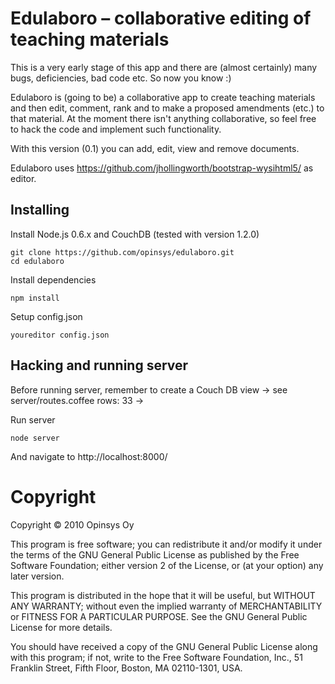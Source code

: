 # Edulaboro – collaborative editing of teaching materials

This is a very early stage of this app and there are (almost certainly) many bugs, deficiencies, bad code etc. So now you know :)

Edulaboro is (going to be) a collaborative app to create teaching materials and then edit, comment, rank and to make a proposed amendments (etc.) to that material. At the moment there isn't anything collaborative, so feel free to hack the code and implement such functionality.

With this version (0.1) you can add, edit, view and remove documents.

Edulaboro uses https://github.com/jhollingworth/bootstrap-wysihtml5/ as editor.

## Installing 

Install Node.js 0.6.x  and CouchDB (tested with version 1.2.0)
    
    git clone https://github.com/opinsys/edulaboro.git
    cd edulaboro

Install dependencies

    npm install

Setup config.json
  
    youreditor config.json

## Hacking and running server 

Before running server, remember to create a Couch DB view -> see server/routes.coffee rows: 33 ->

Run server
  
    node server

And navigate to http://localhost:8000/

# Copyright

Copyright © 2010 Opinsys Oy

This program is free software; you can redistribute it and/or modify it under
the terms of the GNU General Public License as published by the Free Software
Foundation; either version 2 of the License, or (at your option) any later
version.

This program is distributed in the hope that it will be useful, but WITHOUT ANY
WARRANTY; without even the implied warranty of MERCHANTABILITY or FITNESS FOR A
PARTICULAR PURPOSE. See the GNU General Public License for more details.

You should have received a copy of the GNU General Public License along with
this program; if not, write to the Free Software Foundation, Inc., 51 Franklin
Street, Fifth Floor, Boston, MA 02110-1301, USA.